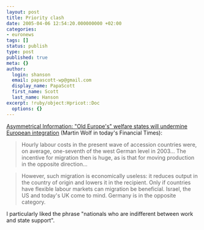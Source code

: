 ```yaml
---
layout: post
title: Priority clash
date: 2005-04-06 12:54:20.000000000 +02:00
categories:
- euronews
tags: []
status: publish
type: post
published: true
meta: {}
author:
  login: shanson
  email: papascott-wp@gmail.com
  display_name: PapaScott
  first_name: Scott
  last_name: Hanson
excerpt: !ruby/object:Hpricot::Doc
  options: {}
---
```

<p><a href="http://www.janegalt.net/blog/archives/005250.html" title="Asymmetrical Information: Priority clash">Asymmetrical Information: "Old Europe's" welfare states will undermine European integration</a> (Martin Wolf in today's Financial Times):</p>
<blockquote><p>Hourly labour costs in the present wave of accession countries were, on average, one-seventh of the west German level in 2003... The incentive for migration then is huge, as is that for moving production in the opposite direction... </p></blockquote>
<blockquote><p>However, such migration is economically useless: it reduces output in the country of origin and lowers it in the recipient. Only if countries have flexible labour markets can migration be beneficial. Israel, the US and today's UK come to mind. Germany is in the opposite category.</p></blockquote>
<p>I particularly liked the phrase "nationals who are indifferent between work and state support".</p>
